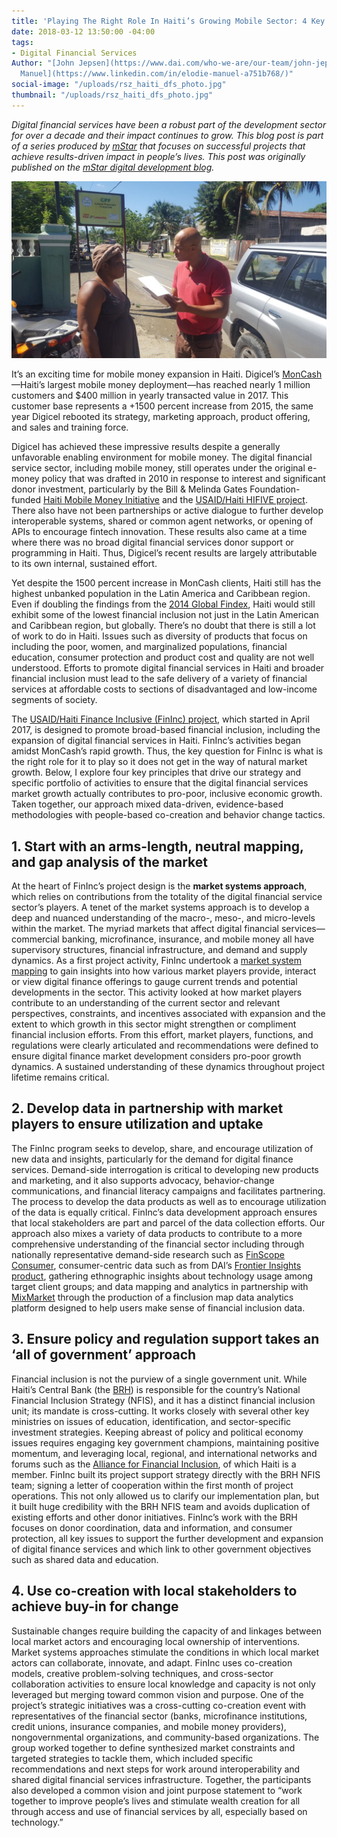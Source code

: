 ```yaml
---
title: 'Playing The Right Role In Haiti’s Growing Mobile Sector: 4 Key Principles'
date: 2018-03-12 13:50:00 -04:00
tags:
- Digital Financial Services
Author: "[John Jepsen](https://www.dai.com/who-we-are/our-team/john-jepsen) and [Elodie
  Manuel](https://www.linkedin.com/in/elodie-manuel-a751b768/)"
social-image: "/uploads/rsz_haiti_dfs_photo.jpg"
thumbnail: "/uploads/rsz_haiti_dfs_photo.jpg"
---
```


*Digital financial services have been a robust part of the development sector for over a decade and their impact continues to grow. This blog post is part of a series produced by [mStar](https://mstarproject.wordpress.com/) that focuses on successful projects that achieve results-driven impact in people’s lives. This post was originally published on the [mStar digital development blog](https://mstarproject.wordpress.com/2018/03/12/haitis-growing-mobile-sector/).*

![rsz_haiti_dfs_photo.jpg](/uploads/rsz_haiti_dfs_photo.jpg)

It’s an exciting time for mobile money expansion in Haiti. Digicel’s [MonCash](https://www.youtube.com/watch?v=bDQQFqoHzdo)—Haiti’s largest mobile money deployment—has reached nearly 1 million customers and $400 million in yearly transacted value in 2017. This customer base represents a \+1500 percent increase from 2015, the same year Digicel rebooted its strategy, marketing approach, product offering, and sales and training force.

<!--more-->

Digicel has achieved these impressive results despite a generally unfavorable enabling environment for mobile money. The digital financial service sector, including mobile money, still operates under the original e-money policy that was drafted in 2010 in response to interest and significant donor investment, particularly by the Bill & Melinda Gates Foundation-funded [Haiti Mobile Money Initiative](https://www.gsma.com/mobilefordevelopment/wp-content/uploads/2012/05/Haiti-Mobile-Money.pdf) and the [USAID/Haiti HIFIVE project](https://www.usaid.gov/news-information/fact-sheets/haiti-integrated-financing-value-chain-enterprise-hifive). There also have not been partnerships or active dialogue to further develop interoperable systems, shared or common agent networks, or opening of APIs to encourage fintech innovation. These results also came at a time where there was no broad digital financial services donor support or programming in Haiti. Thus, Digicel’s recent results are largely attributable to its own internal, sustained effort.

Yet despite the 1500 percent increase in MonCash clients, Haiti still has the highest unbanked population in the Latin America and Caribbean region. Even if doubling the findings from the [2014 Global Findex](http://www.worldbank.org/en/programs/globalfindex), Haiti would still exhibit some of the lowest financial inclusion not just in the Latin American and Caribbean region, but globally. There’s no doubt that there is still a lot of work to do in Haiti. Issues such as diversity of products that focus on including the poor, women, and marginalized populations, financial education, consumer protection and product cost and quality are not well understood. Efforts to promote digital financial services in Haiti and broader financial inclusion must lead to the safe delivery of a variety of financial services at affordable costs to sections of disadvantaged and low-income segments of society.

The [USAID/Haiti Finance Inclusive (FinInc) project](https://www.dai.com/our-work/projects/haiti-finance-inclusive-fininc), which started in April 2017, is designed to promote broad-based financial inclusion, including the expansion of digital financial services in Haiti. FinInc’s activities began amidst MonCash’s rapid growth. Thus, the key question for FinInc is what is the right role for it to play so it does not get in the way of natural market growth. Below, I explore four key principles that drive our strategy and specific portfolio of activities to ensure that the digital financial services market growth actually contributes to pro-poor, inclusive economic growth. Taken together, our approach mixed data-driven, evidence-based methodologies with people-based co-creation and behavior change tactics.

## 1. Start with an arms-length, neutral mapping, and gap analysis of the market

At the heart of FinInc’s project design is the **market systems approach**, which relies on contributions from the totality of the digital financial service sector’s players. A tenet of the market systems approach is to develop a deep and nuanced understanding of the macro-, meso-, and micro-levels within the market. The myriad markets that affect digital financial services— commercial banking, microfinance, insurance, and mobile money all have supervisory structures, financial infrastructure, and demand and supply dynamics. As a first project activity, FinInc undertook a [market system mapping](http://konbitayiti.globalinnovationexchange.org/resources/haiti-digital-financial-services-market-system-mapping-report-and-presentation) to gain insights into how various market players provide, interact or view digital finance offerings to gauge current trends and potential developments in the sector. This activity looked at how market players contribute to an understanding of the current sector and relevant perspectives, constraints, and incentives associated with expansion and the extent to which growth in this sector might strengthen or compliment financial inclusion efforts. From this effort, market players, functions, and regulations were clearly articulated and recommendations were defined to ensure digital finance market development considers pro-poor growth dynamics. A sustained understanding of these dynamics throughout project lifetime remains critical.

## 2. Develop data in partnership with market players to ensure utilization and uptake

The FinInc program seeks to develop, share, and encourage utilization of new data and insights, particularly for the demand for digital finance services. Demand-side interrogation is critical to developing new products and marketing, and it also supports advocacy, behavior-change communications, and financial literacy campaigns and facilitates partnering. The process to develop the data products as well as to encourage utilization of the data is equally critical. FinInc’s data development approach ensures that local stakeholders are part and parcel of the data collection efforts. Our approach also mixes a variety of data products to contribute to a more comprehensive understanding of the financial sector including through nationally representative demand-side research such as [FinScope Consumer](http://www.finmark.org.za/finscope/),  consumer-centric data such as from DAI’s [Frontier Insights product](https://static.globalinnovationexchange.org/s3fs-public/asset/document/Frontier%20Insights%20Report%20-%20Mobile%20Money%20in%20Haiti.pdf?B3RKlFpi_o3UadZqASZMGL9NOR9SPHlJ), gathering ethnographic insights about technology usage among target client groups; and data mapping and analytics in partnership with [MixMarket](http://www.themix.org/mixmarket) through the production of a finclusion map data analytics platform designed to help users make sense of financial inclusion data.

## 3. Ensure policy and regulation support takes an ‘all of government’ approach

Financial inclusion is not the purview of a single government unit. While Haiti’s Central Bank (the [BRH](http://www.brh.net/)) is responsible for the country’s National Financial Inclusion Strategy (NFIS), and it has a distinct financial inclusion unit; its mandate is cross-cutting. It works closely with several other key ministries on issues of education, identification, and sector-specific investment strategies. Keeping abreast of policy and political economy issues requires engaging key government champions, maintaining positive momentum, and leveraging local, regional, and international networks and forums such as the [Alliance for Financial Inclusion](https://www.afi-global.org/), of which Haiti is a member. FinInc built its project support strategy directly with the BRH NFIS team; signing a letter of cooperation within the first month of project operations. This not only allowed us to clarify our implementation plan, but it built huge credibility with the BRH NFIS team and avoids duplication of existing efforts and other donor initiatives. FinInc’s work with the BRH focuses on donor coordination, data and information, and consumer protection, all key issues to support the further development and expansion of digital finance services and which link to other government objectives such as shared data and education.

## 4. Use co-creation with local stakeholders to achieve buy-in for change

Sustainable changes require building the capacity of and linkages between local market actors and encouraging local ownership of interventions. Market systems approaches stimulate the conditions in which local market actors can collaborate, innovate, and adapt. FinInc uses co-creation models, creative problem-solving techniques, and cross-sector collaboration activities to ensure local knowledge and capacity is not only leveraged but merging toward common vision and purpose. One of the project’s strategic initiatives was a cross-cutting co-creation event with representatives of the financial sector (banks, microfinance institutions, credit unions, insurance companies, and mobile money providers), nongovernmental organizations, and community-based organizations. 
The group worked together to define synthesized market constraints and targeted strategies to tackle them, which included specific recommendations and next steps for work around interoperability and shared digital financial services infrastructure. Together, the participants also developed a common vision and joint purpose statement to “work together to improve people’s lives and stimulate wealth creation for all through access and use of financial services by all, especially based on technology.”
